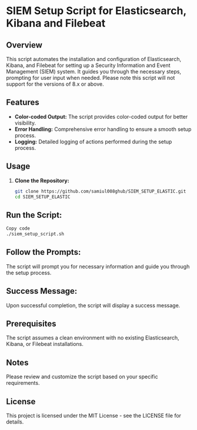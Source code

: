 # SIEM Setup Script for Elasticsearch, Kibana and Filebeat 

## Overview

This script automates the installation and configuration of Elasticsearch, Kibana, and Filebeat for setting up a Security Information and Event Management (SIEM) system. It guides you through the necessary steps, prompting for user input when needed.
Please note this script will not support for the versions of 8.x or above.

## Features

- **Color-coded Output:** The script provides color-coded output for better visibility.
- **Error Handling:** Comprehensive error handling to ensure a smooth setup process.
- **Logging:** Detailed logging of actions performed during the setup process.

## Usage

1. **Clone the Repository:**
   ```bash
   git clone https://github.com/samiul008ghub/SIEM_SETUP_ELASTIC.git
   cd SIEM_SETUP_ELASTIC
   ```
## Run the Script:

```bash
Copy code
./siem_setup_script.sh
```
## Follow the Prompts:
The script will prompt you for necessary information and guide you through the setup process.

## Success Message:
Upon successful completion, the script will display a success message.

## Prerequisites
The script assumes a clean environment with no existing Elasticsearch, Kibana, or Filebeat installations.

## Notes
Please review and customize the script based on your specific requirements.
## License
This project is licensed under the MIT License - see the LICENSE file for details.
